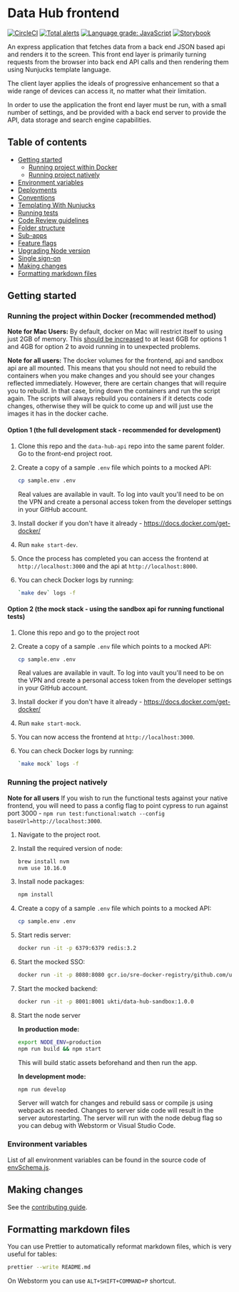 # Data Hub frontend

[![CircleCI](https://circleci.com/gh/uktrade/data-hub-frontend.svg?style=svg)](https://circleci.com/gh/uktrade/data-hub-frontend)
[![Total alerts](https://img.shields.io/lgtm/alerts/g/uktrade/data-hub-frontend.svg?logo=lgtm&logoWidth=18)](https://lgtm.com/projects/g/uktrade/data-hub-frontend/alerts/)
[![Language grade: JavaScript](https://img.shields.io/lgtm/grade/javascript/g/uktrade/data-hub-frontend.svg?logo=lgtm&logoWidth=18)](https://lgtm.com/projects/g/uktrade/data-hub-frontend/context:javascript)
[![Storybook](https://cdn.jsdelivr.net/gh/storybookjs/brand@master/badge/badge-storybook.svg)](https://uktrade.github.io/data-hub-frontend)

An express application that fetches data from a back end JSON based api and renders it to the screen.
This front end layer is primarily turning requests from the browser into back end API calls and then
rendering them using Nunjucks template language.

The client layer applies the ideals of progressive enhancement so that a wide range of devices can
access it, no matter what their limitation.

In order to use the application the front end layer must be run, with a small number of settings,
and be provided with a back end server to provide the API, data storage and search engine capabilities.

## Table of contents

- [Getting started](#getting-started)
  - [Running project within Docker](#running-project-within-docker)
  - [Running project natively](#running-project-natively)
- [Environment variables](#environment-variables)
- [Deployments](./docs/Deployments.md)
- [Conventions](./docs/Conventions.md)
- [Templating With Nunjucks](./docs/Templating%20with%20Nunjucks.md)
- [Running tests](./docs/Running%20tests.md)
- [Code Review guidelines](./docs/Code%20review%20guidelines.md)
- [Folder structure](./docs/Folder%20structure.md)
- [Sub-apps](./docs/Sub-apps.md)
- [Feature flags](./docs/Feature%20flags.md)
- [Upgrading Node version](./docs/Upgrading%20Node%20version.md)
- [Single sign-on](./docs/Single%20sign-on.md)
- [Making changes](#making-changes)
- [Formatting markdown files](#formatting-markdown-files)

## Getting started

### Running the project within Docker (recommended method)

**Note for Mac Users:** By default, docker on Mac will restrict itself to using just 2GB of memory. This [should be increased](https://docs.docker.com/docker-for-mac/#resources) to at least 6GB for options 1 and 4GB for option 2 to avoid running in to unexpected problems.

**Note for all users:** The docker volumes for the frontend, api and sandbox api are all mounted. This means that you should not need to rebuild the containers when you make changes and you should see your changes reflected immediately. However, there are certain changes that will require you to rebuild. In that case, bring down the containers and run the script again. The scripts will always rebuild you containers if it detects code changes, otherwise they will be quick to come up and will just use the images it has in the docker cache.

#### Option 1 (the full development stack - recommended for development)

1. Clone this repo and the `data-hub-api` repo into the same parent folder. Go to the front-end project root.

2. Create a copy of a sample `.env` file which points to a mocked API:

    ```bash
    cp sample.env .env
    ```
    
    Real values are available in vault. To log into vault you'll need to be on the VPN and create a personal access token from the developer settings in your GitHub account.

3. Install docker if you don't have it already - https://docs.docker.com/get-docker/

4. Run `make start-dev`.

5. Once the process has completed you can access the frontend at `http://localhost:3000` and the api at `http://localhost:8000`.

6. You can check Docker logs by running:

    ```bash
    `make dev` logs -f
    ```

#### Option 2 (the mock stack - using the sandbox api for running functional tests)

1. Clone this repo and go to the project root

2. Create a copy of a sample `.env` file which points to a mocked API:

    ```bash
    cp sample.env .env
    ```
    
    Real values are available in vault. To log into vault you'll need to be on the VPN and create a personal access token from the developer settings in your GitHub account.

3. Install docker if you don't have it already - https://docs.docker.com/get-docker/

4. Run `make start-mock`.

5. You can now access the frontend at `http://localhost:3000`.

6. You can check Docker logs by running:

    ```bash
    `make mock` logs -f
    ```

### Running the project natively

**Note for all users** If you wish to run the functional tests against your native frontend, you will need to pass a config flag to point cypress to run against port 3000 - `npm run test:functional:watch --config baseUrl=http://localhost:3000`.

1.  Navigate to the project root.

2.  Install the required version of node:

    ```bash
    brew install nvm
    nvm use 10.16.0
    ```

3.  Install node packages:

    ```bash
    npm install
    ```

4.  Create a copy of a sample `.env` file which points to a mocked API:

    ```bash
    cp sample.env .env
    ```

6.  Start redis server:

    ```bash
    docker run -it -p 6379:6379 redis:3.2
    ```

6.  Start the mocked SSO:

    ```bash
    docker run -it -p 8080:8080 gcr.io/sre-docker-registry/github.com/uktrade/mock-sso:latest
    ```

7.  Start the mocked backend:

    ```bash
    docker run -it -p 8001:8001 ukti/data-hub-sandbox:1.0.0
    ```

8.  Start the node server

    **In production mode:**

    ```bash
    export NODE_ENV=production
    npm run build && npm start
    ```

    This will build static assets beforehand and then run the app.

    **In development mode:**

    ```bash
    npm run develop
    ```

    Server will watch for changes and rebuild sass or compile js using webpack as
    needed. Changes to server side code will result in the server autorestarting.
    The server will run with the node debug flag so you can debug with Webstorm
    or Visual Studio Code.

### Environment variables

List of all environment variables can be found in the source code of [envSchema.js](./src/config/envSchema.js).

## Making changes

See the [contributing guide](./CONTRIBUTING.md).

## Formatting markdown files

You can use Prettier to automatically reformat markdown files, which is very useful for tables:

```bash
prettier --write README.md
```

On Webstorm you can use `ALT+SHIFT+COMMAND+P` shortcut.
